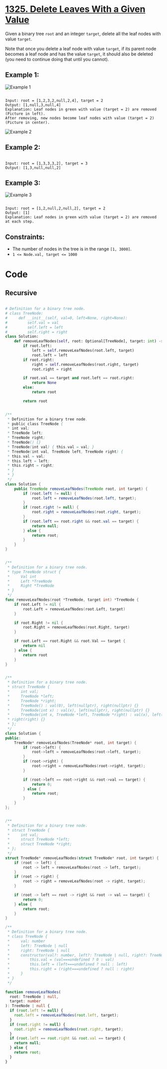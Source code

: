 # [1325. Delete Leaves With a Given Value](https://leetcode.com/problems/delete-leaves-with-a-given-value/description/?envType=daily-question&envId=2024-05-17)

Given a binary tree `root` and an integer `target`, delete all the leaf nodes with value `target`.

Note that once you delete a leaf node with value `target`, if its parent node becomes a leaf node and has the value `target`, it should also be deleted (you need to continue doing that until you cannot).

## Example 1:

![Example 1](image.png)

```

Input: root = [1,2,3,2,null,2,4], target = 2
Output: [1,null,3,null,4]
Explanation: Leaf nodes in green with value (target = 2) are removed (Picture in left).
After removing, new nodes become leaf nodes with value (target = 2) (Picture in center).

```

![ Example 2](image-1.png)

## Example 2:

```

Input: root = [1,3,3,3,2], target = 3
Output: [1,3,null,null,2]

```

## Example 3:

![Example 3](image-2.png)

```

Input: root = [1,2,null,2,null,2], target = 2
Output: [1]
Explanation: Leaf nodes in green with value (target = 2) are removed at each step.

```

## Constraints:

- The number of nodes in the tree is in the range `[1, 3000]`.
- `1 <= Node.val, target <= 1000`

# Code

## Recursive

```python

# Definition for a binary tree node.
# class TreeNode:
#     def __init__(self, val=0, left=None, right=None):
#         self.val = val
#         self.left = left
#         self.right = right
class Solution:
    def removeLeafNodes(self, root: Optional[TreeNode], target: int) -> Optional[TreeNode]:
        if root.left:
            left = self.removeLeafNodes(root.left, target)
            root.left = left
        if root.right:
            right = self.removeLeafNodes(root.right, target)
            root.right = right

        if root.val == target and root.left == root.right:
            return None
        else:
            return root

        return root

```

```java

/**
 * Definition for a binary tree node.
 * public class TreeNode {
 * int val;
 * TreeNode left;
 * TreeNode right;
 * TreeNode() {}
 * TreeNode(int val) { this.val = val; }
 * TreeNode(int val, TreeNode left, TreeNode right) {
 * this.val = val;
 * this.left = left;
 * this.right = right;
 * }
 * }
 */
class Solution {
    public TreeNode removeLeafNodes(TreeNode root, int target) {
        if (root.left != null) {
            root.left = removeLeafNodes(root.left, target);
        }
        if (root.right != null) {
            root.right = removeLeafNodes(root.right, target);
        }
        if (root.left == root.right && root.val == target) {
            return null;
        } else {
            return root;
        }
    }
}

```

```go

/**
 * Definition for a binary tree node.
 * type TreeNode struct {
 *     Val int
 *     Left *TreeNode
 *     Right *TreeNode
 * }
 */
func removeLeafNodes(root *TreeNode, target int) *TreeNode {
	if root.Left != nil {
		root.Left = removeLeafNodes(root.Left, target)
	}

	if root.Right != nil {
		root.Right = removeLeafNodes(root.Right, target)
	}

	if root.Left == root.Right && root.Val == target {
		return nil
	} else {
		return root
	}
}

```

```cpp

/**
 * Definition for a binary tree node.
 * struct TreeNode {
 *     int val;
 *     TreeNode *left;
 *     TreeNode *right;
 *     TreeNode() : val(0), left(nullptr), right(nullptr) {}
 *     TreeNode(int x) : val(x), left(nullptr), right(nullptr) {}
 *     TreeNode(int x, TreeNode *left, TreeNode *right) : val(x), left(left),
 * right(right) {}
 * };
 */
class Solution {
public:
    TreeNode* removeLeafNodes(TreeNode* root, int target) {
        if (root->left) {
            root->left = removeLeafNodes(root->left, target);
        }
        if (root->right) {
            root->right = removeLeafNodes(root->right, target);
        }

        if (root->left == root->right && root->val == target) {
            return 0;
        } else {
            return root;
        }
    }
};

```

```c

/**
 * Definition for a binary tree node.
 * struct TreeNode {
 *     int val;
 *     struct TreeNode *left;
 *     struct TreeNode *right;
 * };
 */
struct TreeNode* removeLeafNodes(struct TreeNode* root, int target) {
    if (root -> left) {
        root -> left = removeLeafNodes(root -> left, target);
    }
    if (root -> right) {
        root -> right = removeLeafNodes(root -> right, target);
    }

    if (root -> left == root -> right && root -> val == target) {
        return 0;
    } else {
        return root;
    }
}

```

```ts
/**
 * Definition for a binary tree node.
 * class TreeNode {
 *     val: number
 *     left: TreeNode | null
 *     right: TreeNode | null
 *     constructor(val?: number, left?: TreeNode | null, right?: TreeNode | null) {
 *         this.val = (val===undefined ? 0 : val)
 *         this.left = (left===undefined ? null : left)
 *         this.right = (right===undefined ? null : right)
 *     }
 * }
 */

function removeLeafNodes(
  root: TreeNode | null,
  target: number
): TreeNode | null {
  if (root.left != null) {
    root.left = removeLeafNodes(root.left, target);
  }
  if (root.right != null) {
    root.right = removeLeafNodes(root.right, target);
  }
  if (root.left == root.right && root.val == target) {
    return null;
  } else {
    return root;
  }
}
```
